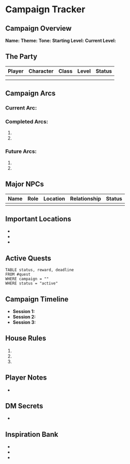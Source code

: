 # Campaign Tracker

## Campaign Overview
**Name:**
**Theme:**
**Tone:**
**Starting Level:**
**Current Level:**

## The Party
| Player | Character | Class | Level | Status |
|--------|-----------|-------|-------|--------|
| | | | | |
| | | | | |

## Campaign Arcs

### Current Arc:

### Completed Arcs:
1.
2.

### Future Arcs:
1.
2.

## Major NPCs
| Name | Role | Location | Relationship | Status |
|------|------|----------|--------------|---------|
| | | | | |

## Important Locations
-
-
-

## Active Quests
```dataview
TABLE status, reward, deadline
FROM #quest
WHERE campaign = ""
WHERE status = "active"
```

## Campaign Timeline
- **Session 1:**
- **Session 2:**
- **Session 3:**

## House Rules
1.
2.
3.

## Player Notes
-

## DM Secrets
-

## Inspiration Bank
-
-
-
